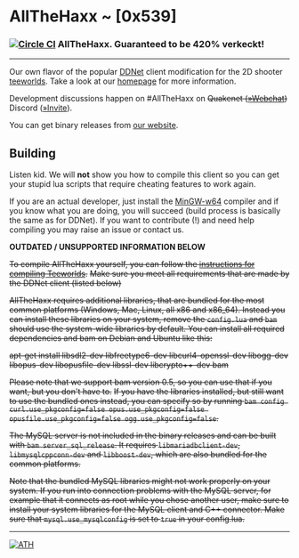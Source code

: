 # AllTheHaxx ~ [0x539]
### [![Circle CI](https://circleci.com/gh/AllTheHaxx/AllTheHaxx.svg?style=svg)](https://circleci.com/gh/AllTheHaxx/AllTheHaxx) AllTheHaxx. Guaranteed to be 420% verkeckt!

---------------------------------------------

Our own flavor of the popular [DDNet](https://github.com/ddnet/ddnet) client modification for the 2D shooter [teeworlds](http://teeworlds.com). Take a look at our [homepage](https://AllTheHaxx.github.io/) for more information.

Development discussions happen on #AllTheHaxx on ~~Quakenet ([»Webchat](http://webchat.quakenet.org/?channels=AllTheHaxx&uio=d4))~~ Discord ([»Invite](https://discord.gg/arJg6aKaaj)).

You can get binary releases from [our website](https://AllTheHaxx.github.io/).

Building
--------
Listen kid. We will __not__ show you how to compile this client so you can get your stupid lua scripts that require cheating features to work again.

If you are an actual developer, just install the [MinGW-w64](https://sourceforge.net/projects/mingw-w64/files/Toolchains%20targetting%20Win32/Personal%20Builds/mingw-builds/installer/mingw-w64-install.exe/download) compiler and if you know what you are doing, you will succeed (build process is basically the same as for DDNet). If you want to contribute (!) and need help compiling you may raise an issue or contact us.

__OUTDATED / UNSUPPORTED INFORMATION BELOW__

~~To compile AllTheHaxx yourself, you can follow the [instructions for compiling Teeworlds](https://www.teeworlds.com/?page=docs&wiki=compiling_everything).~~
~~Make sure you meet all requirements that are made by the DDNet client (listed below)~~

~~AllTheHaxx requires additional libraries, that are bundled for the most common platforms (Windows, Mac, Linux, all x86 and x86_64). Instead you can install these libraries on your system, remove the `config.lua` and `bam` should use the system-wide libraries by default. You can install all required dependencies and bam on Debian and Ubuntu like this:~~

~~apt-get install libsdl2-dev libfreetype6-dev libcurl4-openssl-dev libogg-dev libopus-dev libopusfile-dev libssl-dev libcrypto++-dev bam~~

~~Please note that we support bam version 0.5, so you can use that if you want, but you don't have to.~~
~~If you have the libraries installed, but still want to use the bundled ones instead, you can specify so by running `bam config curl.use_pkgconfig=false opus.use_pkgconfig=false opusfile.use_pkgconfig=false ogg.use_pkgconfig=false`.~~

~~The MySQL server is not included in the binary releases and can be built with `bam server_sql_release`. It requires `libmariadbclient-dev`, `libmysqlcppconn-dev` and `libboost-dev`, which are also bundled for the common platforms.~~

~~Note that the bundled MySQL libraries might not work properly on your system. If you run into connection problems with the MySQL server, for example that it connects as root while you chose another user, make sure to install your system libraries for the MySQL client and C++ connector. Make sure that `mysql.use_mysqlconfig` is set to `true` in your config.lua.~~

--------------------------

[![ATH](https://ga-beacon.appspot.com/UA-81641724-2/AllTheHaxx/repo?pixel&autoReferer)](https://allthehaxx.github.com)
